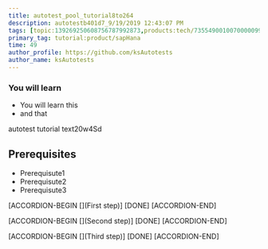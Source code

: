 ```yaml
---
title: autotest_pool_tutorial8to264
description: autotestb401d7_9/19/2019 12:43:07 PM
tags: [topic:139269250608756787992873,products:tech/73554900100700000996,tutorial:experience/advanced]
primary_tag: tutorial:product/sapHana
time: 49
author_profile: https://github.com/ksAutotests
author_name: ksAutotests
---
```

### You will learn
- You will learn this
- and that

autotest tutorial text20w4Sd

## Prerequisites
- Prerequisute1
- Prerequisute2
- Prerequisute3

[ACCORDION-BEGIN [](First step)]
[DONE]
[ACCORDION-END]

[ACCORDION-BEGIN [](Second step)]
[DONE]
[ACCORDION-END]

[ACCORDION-BEGIN [](Third step)]
[DONE]
[ACCORDION-END]

